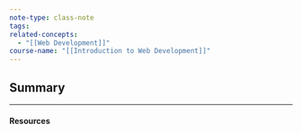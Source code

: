 ```yaml
---
note-type: class-note
tags:
related-concepts:
  - "[[Web Development]]"
course-name: "[[Introduction to Web Development]]"
---
```

## Summary



---
#### Resources